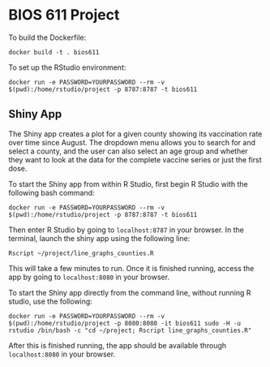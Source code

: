 BIOS 611 Project
=================

To build the Dockerfile:

```
docker build -t . bios611
```

To set up the RStudio environment:

```
docker run -e PASSWORD=YOURPASSWORD --rm -v $(pwd):/home/rstudio/project -p 8787:8787 -t bios611
```

## Shiny App

The Shiny app creates a plot for a given county showing its vaccination rate over time since August. The dropdown menu allows you to search for and select a county, and the user can also select an age group and whether they want to look at the data for the complete vaccine series or just the first dose.


To start the Shiny app from within R Studio, first begin R Studio with the following bash command:

```
docker run -e PASSWORD=YOURPASSWORD --rm -v $(pwd):/home/rstudio/project -p 8787:8787 -t bios611
```

Then enter R Studio by going to `localhost:8787` in your browser. In the terminal, launch the shiny app using the following line:


```
Rscript ~/project/line_graphs_counties.R
```

This will take a few minutes to run. Once it is finished running, access the app by going to `localhost:8080` in your browser.

To start the Shiny app directly from the command line, without running R studio, use the following:

```
docker run -e PASSWORD=YOURPASSWORD --rm -v $(pwd):/home/rstudio/project -p 8080:8080 -it bios611 sudo -H -u rstudio /bin/bash -c "cd ~/project; Rscript line_graphs_counties.R"
```

After this is finished running, the app should be available through `localhost:8080` in your browser.

